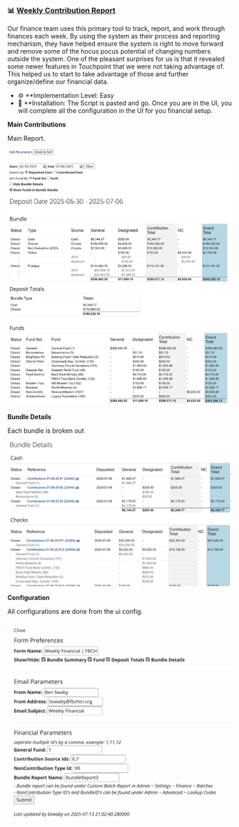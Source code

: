 ### 📊 [Weekly Contribution Report](https://github.com/bswaby/Touchpoint/tree/main/TPxi/Contribution%20Report)
Our finance team uses this primary tool to track, report, and work through finances each week.  By using the system as their process and reporting mechanism, they have helped ensure the system is right to move forward and remove some of the hocus pocus potential of changing numbers outside the system. One of the pleasant surprises for us is that it revealed some newer features in Touchpoint that we were not taking advantage of.  This helped us to start to take advantage of those and further organize/define our financial data.  

- ⚙️ **Implementation Level: Easy
- 🧩 **Installation: The Script is pasted and go. Once you are in the UI, you will complete all the configuration in the UI for you financial setup.

<summary><strong>Main Contributions</strong></summary>
<p>Main Report.</p>
<p align="center">
  <img src="https://github.com/bswaby/Touchpoint/raw/main/TPxi/Contribution%20Report/CR-Main.png" width="700">
</p>

<summary><strong>Bundle Details</strong></summary>
<p>Each bundle is broken out</p>
<p align="center">
  <img src="https://github.com/bswaby/Touchpoint/blob/main/TPxi/Contribution%20Report/CR-Details.png" width="700">
</p>

<summary><strong>Configuration</strong></summary>
<p>All configurations are done from the ui config.</p>
<p align="center">
  <img src="https://github.com/bswaby/Touchpoint/blob/main/TPxi/Contribution%20Report/CR-Config.png" width="700">
</p>

